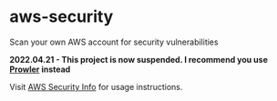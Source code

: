 # aws-security
Scan your own AWS account for security vulnerabilities

**2022.04.21 - This project is now suspended.  I recommend you use [Prowler](https://github.com/prowler-cloud/prowler) instead**

Visit [AWS Security Info](https://www.awssecurity.info) for usage instructions.